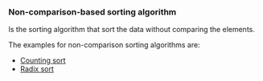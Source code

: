 ### Non-comparison-based sorting algorithm

Is the sorting algorithm that sort the data without comparing the elements.

The examples for non-comparison sorting algorithms are:
- [Counting sort](counting_sort/)
- [Radix sort](radix_sort/README.md)
